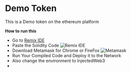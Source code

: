 # Demo Token

This is a Demo token on the ethereum platform

**How to run this**

 - Go to [Remix IDE](https://remix.ethereum.org)
 - Paste the Solidity Code 
 ![Remix IDE](https://imgur.com/R8knZU6) 
 - Download Metamask for Chrome or FireFox
 ![Metamask](https://imgur.com/a/Mzuns9N)
 - Run Your Compiled Code and Deploy it to the Network
 - Also change the environment to InjectedWeb3
 - 
